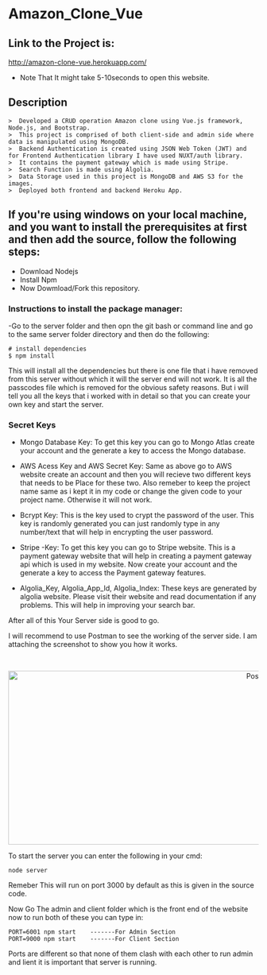 # Amazon_Clone_Vue


## Link to the Project is:

http://amazon-clone-vue.herokuapp.com/
- Note That It might take 5-10seconds to open this website.

## Description
```
>  Developed a CRUD operation Amazon clone using Vue.js framework, Node.js, and Bootstrap.
>  This project is comprised of both client-side and admin side where data is manipulated using MongoDB.
>  Backend Authentication is created using JSON Web Token (JWT) and for Frontend Authentication library I have used NUXT/auth library.
>  It contains the payment gateway which is made using Stripe.
>  Search Function is made using Algolia.
>  Data Storage used in this project is MongoDB and AWS S3 for the images.
>  Deployed both frontend and backend Heroku App.
```

## If you're using windows on your local machine, and you want to install the prerequisites at first and then add the source, follow the following steps:

- Download Nodejs
- Install Npm
- Now Dowmload/Fork this repository.

### Instructions to install the package manager:

-Go to the server folder and then opn the git bash or command line and go to the same server folder directory and then do the following:

```
# install dependencies
$ npm install

```
This will install all the dependencies but there is one file that i have removed from this server without which it will the server end will not work. It is all the passcodes file which is removed for the obvious safety reasons. But i will tell you all the keys that i worked with in detail so that you can create your own key and start the server.

### Secret Keys

- Mongo Database Key:
To get this key you can go to Mongo Atlas create your account and the generate a key to access the Mongo database.

- AWS Acess Key and AWS Secret Key:
Same as above go to AWS website create an account and then you will recieve two different keys that needs to be Place for these two. Also remeber to keep the project name same as i kept it in my code or change the given code to your project name. Otherwise it will not work.

- Bcrypt Key:
This is the key used to crypt the password of the user. This key is randomly generated you can just randomly type in any number/text that will help in encrypting the user password.

- Stripe -Key:
To get this key you can go to Stripe website. This is a payment gateway website that will help in creating a payment gateway api which is used in my website. Now create your account and the generate a key to access the Payment gateway features.

- Algolia_Key, Algolia_App_Id, Algolia_Index:
These keys are generated by algolia website. Please visit their website and read documentation if any problems. This will help in improving your search bar.

After all of this Your Server side is good to go.

I will recommend to use Postman to see the working of the server side. I am attaching the screenshot to show you how it works.

<br />

<p align="center">
        <img src="postman.jpg" alt="Postman" width="1000" height="350">
</p>

To start the server you can enter the following in your cmd:

```
node server

```
Remeber This will run on port 3000 by default as this is given in the source code.

Now Go The admin and client folder which is the front end of the website now to run both of these you can type in:

```
PORT=6001 npm start    -------For Admin Section
PORT=9000 npm start    -------For Client Section
```
Ports are different so that none of them clash with each other to run admin and lient it is important that server is running.




